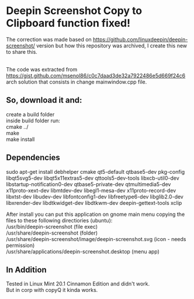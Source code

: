 # Deepin Screenshot Copy to Clipboard function fixed!

The correction was made based on https://github.com/linuxdeepin/deepin-screenshot/ version but how this repository was archived, I create this new to share this.<br /><br />

The code was extracted from https://gist.github.com/msenol86/c0c7daad3de32a7922486e5d669f24c6 arch solution that consists in change mainwindow.cpp file.

## So, download it and:
create a build folder <br />
inside build folder run: <br />
cmake ../ <br />
make <br />
make install<br />

## Dependencies 
sudo apt-get install debhelper cmake qt5-default qtbase5-dev pkg-config libqt5svg5-dev libqt5x11extras5-dev qttools5-dev-tools libxcb-util0-dev libstartup-notification0-dev qtbase5-private-dev qtmultimedia5-dev x11proto-xext-dev libmtdev-dev libegl1-mesa-dev x11proto-record-dev libxtst-dev libudev-dev libfontconfig1-dev libfreetype6-dev libglib2.0-dev libxrender-dev libdtkwidget-dev libdtkwm-dev deepin-gettext-tools xclip

After install you can put this application on gnome main menu copying the files to these following directiories (ubuntu): <br />
/usr/bin/deepin-screenshot (file exec) <br />
/usr/share/deepin-screenshot (folder) <br />
/usr/share/deepin-screenshot/image/deepin-screenshot.svg (icon - needs permission) <br />
/usr/share/applications/deepin-screenshot.desktop (menu app) <br />

## In Addition
Tested in Linux Mint 20.1 Cinnamon Edition and didn't work.  
But in corp with copyQ it kinda works.
